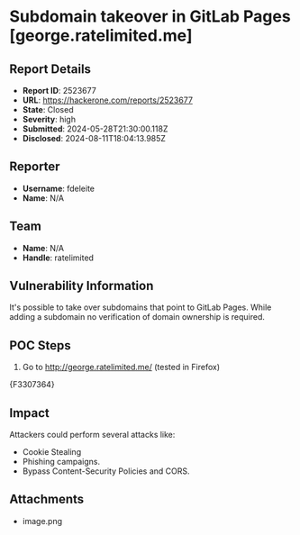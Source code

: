 # Subdomain takeover in GitLab Pages [george.ratelimited.me]

## Report Details
- **Report ID**: 2523677
- **URL**: https://hackerone.com/reports/2523677
- **State**: Closed
- **Severity**: high
- **Submitted**: 2024-05-28T21:30:00.118Z
- **Disclosed**: 2024-08-11T18:04:13.985Z

## Reporter
- **Username**: fdeleite
- **Name**: N/A

## Team
- **Name**: N/A
- **Handle**: ratelimited

## Vulnerability Information
It's possible to take over subdomains that point to GitLab Pages. While adding a subdomain no verification of domain ownership is required.

## POC Steps 

1. Go to http://george.ratelimited.me/ (tested in Firefox)


{F3307364}

## Impact

Attackers could perform several attacks like:

  -  Cookie Stealing
  - Phishing campaigns.
  -  Bypass Content-Security Policies and CORS.

## Attachments
- image.png
